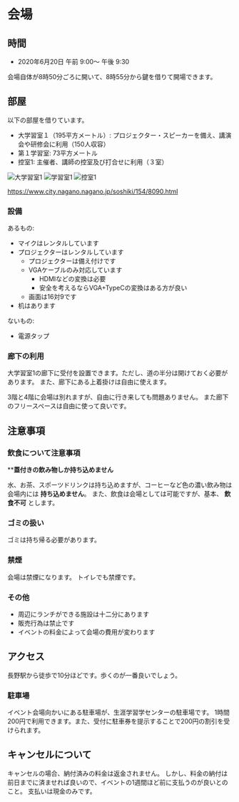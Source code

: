 # 会場

## 時間

* 2020年6月20日 午前 9:00〜 午後 9:30

会場自体が8時50分ごろに開いて、8時55分から鍵を借りて開場できます。

## 部屋

以下の部屋を借りています。

* 大学習室１（195平方メートル）: プロジェクター・スピーカーを備え、講演会や研修会に利用（150人収容）
* 第１学習室: 73平方メートル
* 控室1: 主催者、講師の控室及び打合せに利用（３室）

![大学習室1](https://www.city.nagano.nagano.jp/uploaded/image/8662.jpg)
![学習室1](https://www.city.nagano.nagano.jp/uploaded/image/8654.jpg)
![控室1](https://www.city.nagano.nagano.jp/uploaded/image/8664.jpg)

https://www.city.nagano.nagano.jp/soshiki/154/8090.html

### 設備

あるもの:

* マイクはレンタルしています
* プロジェクターはレンタルしています
    * プロジェクターは備え付けです
    * VGAケーブルのみ対応しています
        * HDMIなどの変換は必要
        * 安全を考えるならVGA+TypeCの変換はある方が良い
    * 画面は16対9です
* 机はあります

ないもの:

* 電源タップ

### 廊下の利用

大学習室1の廊下に受付を設置できます。ただし、道の半分は開けておく必要があります。
また、廊下にある上着掛けは自由に使えます。

3階と4階に会場は別れますが、自由に行き来しても問題ありません。
また廊下のフリースペースは自由に使って良いです。

## 注意事項

### 飲食について注意事項

****蓋付きの飲み物しか持ち込めません**

水、お茶、スポーツドリンクは持ち込めますが、コーヒーなど色の濃い飲み物は会場内には **持ち込めません**。
また、飲食は会場としては可能ですが、基本、 **飲食不可** とします。

### ゴミの扱い

ゴミは持ち帰る必要があります。

### 禁煙

会場は禁煙になります。
トイレでも禁煙です。

### その他

* 周辺にランチができる施設は十二分にあります
* 販売行為は禁止です
* イベントの料金によって会場の費用が変わります

## アクセス

長野駅から徒歩で10分ほどです。歩くのが一番良いでしょう。

### 駐車場

イベント会場向かいにある駐車場が、生涯学習学センターの駐車場です。
1時間200円で利用できます。また、受付に駐車券を提示することで200円の割引を受けられます。

## キャンセルについて

キャンセルの場合、納付済みの料金は返金されません。
しかし、料金の納付は前日までに済ませれば良いので、イベントの1週間ほど前に支払うのが良いとのこと。
支払いは現金のみです。
